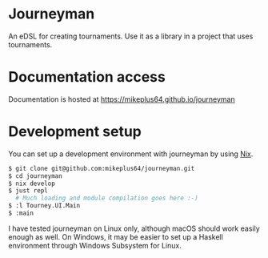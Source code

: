 # Journeyman

An eDSL for creating tournaments. Use it as a library in a project that uses
tournaments.

# Documentation access

Documentation is hosted at https://mikeplus64.github.io/journeyman

# Development setup

You can set up a development environment with journeyman by using
[Nix](https://nixos.org/).

``` sh
$ git clone git@github.com:mikeplus64/journeyman.git
$ cd journeyman
$ nix develop
$ just repl
  # Much loading and module compilation goes here :-)
$ :l Tourney.UI.Main
$ :main
```

I have tested journeyman on Linux only, although macOS should work easily enough
as well. On Windows, it may be easier to set up a Haskell environment through
Windows Subsystem for Linux.
